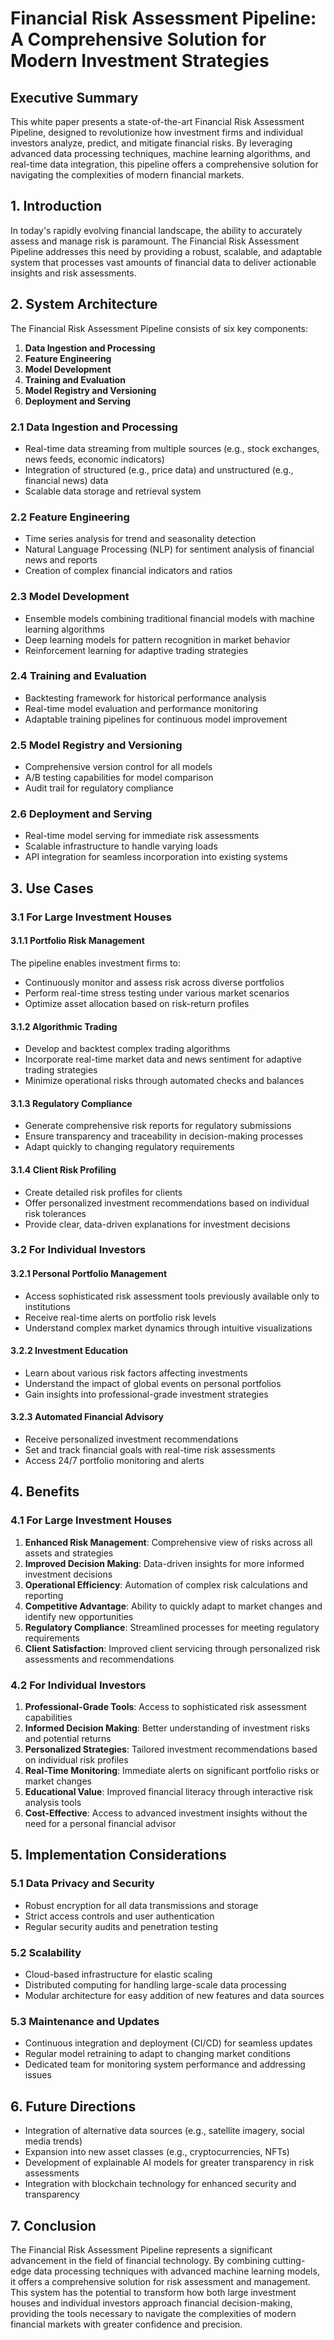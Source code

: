 # Financial Risk Assessment Pipeline: A Comprehensive Solution for Modern Investment Strategies

## Executive Summary

This white paper presents a state-of-the-art Financial Risk Assessment Pipeline, designed to
revolutionize how investment firms and individual investors analyze, predict, and mitigate financial
risks. By leveraging advanced data processing techniques, machine learning algorithms, and real-time
data integration, this pipeline offers a comprehensive solution for navigating the complexities of
modern financial markets.

## 1. Introduction

In today's rapidly evolving financial landscape, the ability to accurately assess and manage risk is
paramount. The Financial Risk Assessment Pipeline addresses this need by providing a robust,
scalable, and adaptable system that processes vast amounts of financial data to deliver actionable
insights and risk assessments.

## 2. System Architecture

The Financial Risk Assessment Pipeline consists of six key components:

1. **Data Ingestion and Processing**
1. **Feature Engineering**
1. **Model Development**
1. **Training and Evaluation**
1. **Model Registry and Versioning**
1. **Deployment and Serving**

### 2.1 Data Ingestion and Processing

- Real-time data streaming from multiple sources (e.g., stock exchanges, news feeds, economic
  indicators)
- Integration of structured (e.g., price data) and unstructured (e.g., financial news) data
- Scalable data storage and retrieval system

### 2.2 Feature Engineering

- Time series analysis for trend and seasonality detection
- Natural Language Processing (NLP) for sentiment analysis of financial news and reports
- Creation of complex financial indicators and ratios

### 2.3 Model Development

- Ensemble models combining traditional financial models with machine learning algorithms
- Deep learning models for pattern recognition in market behavior
- Reinforcement learning for adaptive trading strategies

### 2.4 Training and Evaluation

- Backtesting framework for historical performance analysis
- Real-time model evaluation and performance monitoring
- Adaptable training pipelines for continuous model improvement

### 2.5 Model Registry and Versioning

- Comprehensive version control for all models
- A/B testing capabilities for model comparison
- Audit trail for regulatory compliance

### 2.6 Deployment and Serving

- Real-time model serving for immediate risk assessments
- Scalable infrastructure to handle varying loads
- API integration for seamless incorporation into existing systems

## 3. Use Cases

### 3.1 For Large Investment Houses

#### 3.1.1 Portfolio Risk Management

The pipeline enables investment firms to:

- Continuously monitor and assess risk across diverse portfolios
- Perform real-time stress testing under various market scenarios
- Optimize asset allocation based on risk-return profiles

#### 3.1.2 Algorithmic Trading

- Develop and backtest complex trading algorithms
- Incorporate real-time market data and news sentiment for adaptive trading strategies
- Minimize operational risks through automated checks and balances

#### 3.1.3 Regulatory Compliance

- Generate comprehensive risk reports for regulatory submissions
- Ensure transparency and traceability in decision-making processes
- Adapt quickly to changing regulatory requirements

#### 3.1.4 Client Risk Profiling

- Create detailed risk profiles for clients
- Offer personalized investment recommendations based on individual risk tolerances
- Provide clear, data-driven explanations for investment decisions

### 3.2 For Individual Investors

#### 3.2.1 Personal Portfolio Management

- Access sophisticated risk assessment tools previously available only to institutions
- Receive real-time alerts on portfolio risk levels
- Understand complex market dynamics through intuitive visualizations

#### 3.2.2 Investment Education

- Learn about various risk factors affecting investments
- Understand the impact of global events on personal portfolios
- Gain insights into professional-grade investment strategies

#### 3.2.3 Automated Financial Advisory

- Receive personalized investment recommendations
- Set and track financial goals with real-time risk assessments
- Access 24/7 portfolio monitoring and alerts

## 4. Benefits

### 4.1 For Large Investment Houses

1. **Enhanced Risk Management**: Comprehensive view of risks across all assets and strategies
1. **Improved Decision Making**: Data-driven insights for more informed investment decisions
1. **Operational Efficiency**: Automation of complex risk calculations and reporting
1. **Competitive Advantage**: Ability to quickly adapt to market changes and identify new
   opportunities
1. **Regulatory Compliance**: Streamlined processes for meeting regulatory requirements
1. **Client Satisfaction**: Improved client servicing through personalized risk assessments and
   recommendations

### 4.2 For Individual Investors

1. **Professional-Grade Tools**: Access to sophisticated risk assessment capabilities
1. **Informed Decision Making**: Better understanding of investment risks and potential returns
1. **Personalized Strategies**: Tailored investment recommendations based on individual risk
   profiles
1. **Real-Time Monitoring**: Immediate alerts on significant portfolio risks or market changes
1. **Educational Value**: Improved financial literacy through interactive risk analysis tools
1. **Cost-Effective**: Access to advanced investment insights without the need for a personal
   financial advisor

## 5. Implementation Considerations

### 5.1 Data Privacy and Security

- Robust encryption for all data transmissions and storage
- Strict access controls and user authentication
- Regular security audits and penetration testing

### 5.2 Scalability

- Cloud-based infrastructure for elastic scaling
- Distributed computing for handling large-scale data processing
- Modular architecture for easy addition of new features and data sources

### 5.3 Maintenance and Updates

- Continuous integration and deployment (CI/CD) for seamless updates
- Regular model retraining to adapt to changing market conditions
- Dedicated team for monitoring system performance and addressing issues

## 6. Future Directions

- Integration of alternative data sources (e.g., satellite imagery, social media trends)
- Expansion into new asset classes (e.g., cryptocurrencies, NFTs)
- Development of explainable AI models for greater transparency in risk assessments
- Integration with blockchain technology for enhanced security and transparency

## 7. Conclusion

The Financial Risk Assessment Pipeline represents a significant advancement in the field of
financial technology. By combining cutting-edge data processing techniques with advanced machine
learning models, it offers a comprehensive solution for risk assessment and management. This system
has the potential to transform how both large investment houses and individual investors approach
financial decision-making, providing the tools necessary to navigate the complexities of modern
financial markets with greater confidence and precision.
